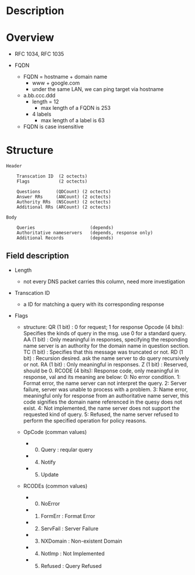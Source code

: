# Description


# Overview


* RFC 1034, RFC 1035

* FQDN
    * FQDN = hostname + domain name
        * www + google.com
        * under the same LAN, we can ping target via hostname
    * a.bb.ccc.ddd
        * length = 12
            * max length of a FQDN is 253
        * 4 labels
            * max length of a label is 63
     * FQDN is case insensitive


# Structure

    
    Header
        
        Transcation ID  (2 octects)
        Flags           (2 octects)

        Questions      (QDCount) (2 octects)
        Answer RRs     (ANCount) (2 octects)
        Authority RRs  (NSCount) (2 octects)
        Additional RRs (ARCount) (2 octects)
    
    Body

        Queries                     (depends)
        Authoritative nameservers   (depends, response only)
        Additional Records          (depends)

## Field description
* Length
    * not every DNS packet carries this column, need more investigation

* Transcation ID
    * a ID for matching a query with its corresponding response

* Flags
    * structure:
        QR     (1 bit) : 0 for request; 1 for response
        Opcode (4 bits): Specifies the kinds of query in the msg. use 0 for a standard query.
        AA     (1 bit) : Only meaningful in responses, specifying the responding name server is an authority for the domain name in question section.
        TC     (1 bit) : Specifies that this message was truncated or not.
        RD     (1 bit) : Recursion desired. ask the name server to do query recursively or not.
        RA     (1 bit) : Only meaningful in responses.
        Z      (1 bit) : Reserved, should be 0.
        RCODE  (4 bits): Response code, only meaningful in response, val and its meaning are below:
            0: No error condition.
            1: Format error, the name server can not interpret the query.
            2: Server failure, server was unable to process with a problem.
            3: Name error, meaningful only for response from an authoritative name server, this code signifies the domain name referenced in the quesy does not exist.
            4: Not implemented, the name server does not support the requested kind of query.
            5: Refused, the name server refused to perform the specified operation for policy reasons.

        
    * OpCode (comman values)
        * 0. Query      : reqular query
        * 4. Notify     
        * 5. Update
    
    * RCODEs (common values)
        * 0. NoError
        * 1. FormErr    : Format Error
        * 2. ServFail   : Server Failure
        * 3. NXDomain   : Non-existent Domain
        * 4. NotImp     : Not Implemented
        * 5. Refused    : Query Refused
